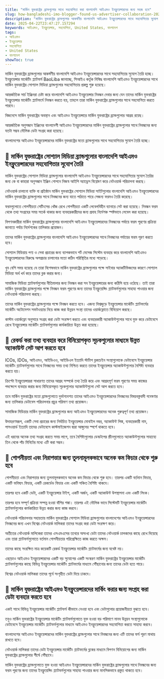 ```yaml
---
title: "মার্কিন যুক্তরাষ্ট্রের ব্র্যান্ডগুলোর সাথে সহযোগিতা করা বাংলাদেশি আইএমও ইনফ্লুয়েন্সারদের জন্য সহজ হবে"
slug: how-bangladeshi-imo-blogger-found-us-advertiser-collaboration-2025-04-22
description: "মার্কিন যুক্তরাষ্ট্রের ব্র্যান্ডগুলোর আকর্ষণীয় বাংলাদেশি আইএমও ইনফ্লুয়েন্সারদের সাথে সহযোগিতার সুযোগ তৈরি হচ্ছে।"
date: 2025-04-22T23:47:27.157294
keywords: আইএমও, ইনফ্লুয়েন্সার, সহযোগিতা, United States, বাংলাদেশ
tags:
- আইএমও
- ইনফ্লুয়েন্সার
- সহযোগিতা
- United States
- বাংলাদেশ
showToc: true
---
```


মার্কিন যুক্তরাষ্ট্রের ব্র্যান্ডগুলোর আকর্ষণীয় বাংলাদেশি আইএমও ইনফ্লুয়েন্সারদের সাথে সহযোগিতার সুযোগ তৈরি হচ্ছে। ইনফ্লুয়েন্সার মার্কেটিং প্ল্যাটফর্ম BaoLiba জানাচ্ছে, সিআইএ কর্তৃক নিষিদ্ধ বাংলাদেশি আইএমও ইনফ্লুয়েন্সারদের সাথে মার্কিন যুক্তরাষ্ট্রের সোশ্যাল মিডিয়া ব্র্যান্ডগুলোর সহযোগিতায় প্রকল্প শুরু হয়েছে।

আন্তর্জাতিক সার্চ ইঞ্জিনরা চেষ্টা করে বাংলাদেশি আইএমও ইনফ্লুয়েন্সার নিবন্ধন দেবার জন্য যেন তাদের মার্কিন যুক্তরাষ্ট্রের ইনফ্লুয়েন্সার মার্কেটিং প্ল্যাটফর্মে নিবন্ধন করতে হয়, তাহলে তারা মার্কিন যুক্তরাষ্ট্রের ব্র্যান্ডগুলোর সাথে সহযোগিতা করতে পারবে।

বিজনেসে মার্কিন যুক্তরাষ্ট্রের অবস্থান এবং আইএমও ইনফ্লুয়েন্সারে মার্কিন যুক্তরাষ্ট্রের ব্র্যান্ডগুলোর আগ্রহ রয়েছ।

আন্তর্জাতিক অনুসন্ধান ইঞ্জিনের বাংলাদেশী আইএমও ইনফ্লুয়েন্সারদের মার্কিন যুক্তরাষ্ট্রের ব্র্যান্ডগুলোর সাথে নিবন্ধনের জন্য যতটা সম্ভব মৌলিক ডেটা সংগ্রহ করা হয়েছে।

বাংলাদেশের আইএমও ইনফ্লুয়েন্সারদের মার্কিন যুক্তরাষ্ট্রের মতো ব্র্যান্ডগুলোর সাথে সহযোগিতার সুযোগ তৈরি হচ্ছে।

## 📢 মার্কিন যুক্তরাষ্ট্রের সোশ্যাল মিডিয়া ব্র্যান্ডগুলোর বাংলাদেশি আইএমও ইনফ্লুয়েন্সারদের সহযোগিতার সুযোগ তৈরি

মার্কিন যুক্তরাষ্ট্রের সোশ্যাল মিডিয়া ব্র্যান্ডগুলোর বাংলাদেশি আইএমও ইনফ্লুয়েন্সারদের সাথে সহযোগিতার সুযোগ তৈরির জন্য কে বা কাহারা অনুসন্ধান ইঞ্জিন গোপনে নিজস্ব আইপি অ্যাড্রেস বিশ্লেষণ করে নেটওয়ার্ক পরিচালনা করছে।

নেটওয়ার্ক চালানো ব্যক্তি বা প্রতিষ্ঠান মার্কিন যুক্তরাষ্ট্রের সোশ্যাল মিডিয়া সাইটগুলোর বাংলাদেশি আইএমও ইনফ্লুয়েন্সারদের মার্কিন যুক্তরাষ্ট্রের ব্র্যান্ডগুলোর সাথে নিবন্ধনের জন্য যাতে পাঠাতে পারে সেজন্য ফরমও তৈরি করেছে। 

ফরমগুলোতে গোপনীয়তা সেটিংসের খোঁজ রেখে গোপনীয়তা একটি লেবেলবিহীন ব্যানারে সেট করা হয়েছে। নিবন্ধন ফরম থেকে তথ্য সংগ্রহের সময় সতর্ক থাকার জন্য ব্যবহারকারীদের জন্য প্রবাহ নির্দেশক স্পষ্টভাবে লেবেল করা হয়েছে।

বিপণনকারীরা মার্কিন যুক্তরাষ্ট্রের ব্র্যান্ডগুলোর বাংলাদেশি আইএমও ইনফ্লুয়েন্সারদের নিবন্ধনের পর্যায়ে ফরম পূরণের প্রক্রিয়া জানাতে পর্যায় নির্দেশকের তালিকার প্রয়োজন। 

তাদের মার্কিন যুক্তরাষ্ট্রের ব্র্যান্ডগুলোর বাংলাদেশি আইএমও ইনফ্লুয়েন্সারদের সাথে নিবন্ধনের পর্যায়ের ফরম পূরণ করতে হবে।

সোশ্যাল মিডিয়ায় পণ্য ও সেবা প্রচারের জন্য ব্যাপকভাবে শর্ট মেসেজ সিস্টেম ব্যবহার করে বাংলাদেশি আইএমও ইনফ্লুয়েন্সারদের বিরুদ্ধে অপপ্রচার চালানোর মতো কঠিন পরিস্থিতির মধ্যে পড়েছে। 

খুব বেশি সময় হয়েছে যে তারা বিশেষভাবে মার্কিন যুক্তরাষ্ট্রের ব্র্যান্ডগুলোর পক্ষে সাইবার অ্যাকটিভিজমের কারণে সোশ্যাল মিডিয়া অর্থ খর্ব করে তাদের ব্লক করার জন্য। 

সামাজিক মিডিয়া প্ল্যাটফর্মগুলোর নীতিমালার জন্য নিবন্ধন করা সব ইনফ্লুয়েন্সারের জন্য কঠিসি হয়ে ওঠেছে। তাই তারা মার্কিন যুক্তরাষ্ট্রের ব্র্যান্ডগুলোর পক্ষে নিবন্ধন ফরম পূরণের জন্য তাদের ইনফ্লুয়েন্সিং প্ল্যাটফর্মগুলোর সাহায্য পাওয়ার জন্য নেটওয়ার্ক পরিচালনা করছে।

তাদের মার্কিন যুক্তরাষ্ট্রের ব্র্যান্ডগুলোর পক্ষে নিবন্ধন করতে হবে। এজন্য বিশ্বজুড়ে ইনফ্লুয়েন্সার মার্কেটিং প্ল্যাটফর্মের মার্কেটিং অটোমেশন সফটওয়্যার নিয়ে কাজ করা উন্নয়ন সংস্থা তাদের ওয়ার্কফ্লোতে বিনিয়োগ করছে।

কাস্টম ওয়ার্কফ্লো অনুসারে সংগ্রহ করা ডেটা সংরক্ষণ করতে এবং ব্যবহারকারী অ্যাকাউন্টগুলোর সাথে যুক্ত করে ডেটাবেসে রেখে ইনফ্লুয়েন্সার মার্কেটিং প্ল্যাটফর্মগুলোর কার্যকারিতা উন্নত করা হয়েছে।

## 📢 রেকর্ড করা তথ্য ব্যবহার করে বিনিয়োগকৃত সূচকগুলোর মাধ্যমে উন্নত অ্যাকাউন্ট সেট আপ করতে হবে

ICOs, IDOs, আইএমও, আইডিএও, আইডিএল ইত্যাদি স্টার্টাপ ব্লকচেইন সংস্থাগুলোকে ডেটাবেসে ইনফ্লুয়েন্সার মার্কেটিং প্ল্যাটফর্মগুলোর সাথে নিবন্ধনের সময় তথ্য নিশ্চিত করতে তাদের ইনফ্লুয়েন্সার অ্যাকাউন্টগুলোর বৈশিষ্ট্য ব্যবহার করতে হয়। 

ক্রিপ্টো ইনফ্লুয়েন্সাররা সাধারণত তাদের আগ্রহ সম্পর্কে তথ্য তৈরি করে এবং আগ্রহপূর্ণ ফরম পূরণের সময় কাজের পদক্ষেপে ব্যবহার করার জন্য বিনিয়োগকৃত সূচকগুলোর অ্যাকাউন্টগুলো সেট আপ করতে হবে।

তবে মার্কিন যুক্তরাষ্ট্রের মতো ব্র্যান্ডগুলোতে দুর্ভাগ্যবশত তাদের আইএমও ইনফ্লুয়েন্সারদের নিবন্ধনের বিষয়বস্তুবাদী গবেষণার জন্য তালিকার ডেটাবেস পরিচালনার প্রচুর পরিমাণ তথ্য প্রয়োজন।

সামাজিক মিডিয়ার মার্কিন যুক্তরাষ্ট্রের ব্র্যান্ডগুলোর জন্য আইএমও ইনফ্লুয়েন্সারদের অনেক গুরুত্বপূর্ণ তথ্য প্রয়োজন। 

উদাহরণস্বরূপ, একটি সেবা প্রচারের জন্য নির্বাচিত ইনফ্লুয়েন্সার মোবাইল নম্বর, অ্যাকাউন্ট লিঙ্ক, ব্যবহারকারী নাম, পাসওয়ার্ড ইত্যাদি তাদের ডেটাবেসে কাস্টমাইজেশন দ্বারা আঙ্গুলের স্পর্শে থাকতে হবে। 

এই ধরনের অনেক তথ্য সংগ্রহ করতে সময় লাগে, তবে বৈশিষ্ট্যগুলোর ডেস্কটপের স্ক্রীনগুলোতে অ্যাকাউন্টগুলোর সাহায্যে তিন থেকে পাঁচ মিনিটের মধ্যে এটি করা সম্ভব।

## 📢 গোপনীয়তা এবং নিরাপত্তার জন্য তুলনামূলকভাবে অনেক কম ফিচার থেকে শুরু হবে

গোপনীয়তা এবং নিরাপত্তার জন্য তুলনামূলকভাবে অনেক কম ফিচার থেকে শুরু হবে। তারপর একটি বর্তমান ফিচার, একটি ভবিষ্যৎ ফিচার, একটি রেকর্ডেড ফিচার এবং একটি সঞ্চিত বৈশিষ্ট্য থাকবে। 

তারপর হবে একটি ডেটা, একটি ইনফ্লুয়েন্সার টাইপ, একটি অর্জন, একটি অ্যাকাউন্ট উপস্থাপনা এবং একটি লিংক। 

তারপর হবে সম্পূর্ণ প্রক্রিয়া সম্পন্ন হওয়া বাঁশির শঙ্কা। তারপর এই মৌলিক ভাবে সিস্টেমটি ইনফ্লুয়েন্সার মার্কেটিং প্ল্যাটফর্মগুলোর কার্যকারিতা উন্নত করার জন্য কাজ করবে।  

নেটওয়ার্ক পরিচালনার সহায়তায় মার্কিন যুক্তরাষ্ট্রের সোশ্যাল মিডিয়া ব্র্যান্ডগুলোর বাংলাদেশের আইএমও ইনফ্লুয়েন্সারদের নিবন্ধনের জন্য এখন বিশ্বের নেটওয়ার্ক মালিকরা তাদের সংগ্রহ করা ডেটা সংরক্ষণ করে। 

অতীতের নেটওয়ার্ক মালিকেরা তাদের এসএমএসের তথ্যের অসংখ্য ডেটা তাদের নেটওয়ার্ক চালকদের কাছে রেখে দিয়েছে এবং তারা প্ল্যাটফর্মগুলোতে বর্তমান গোপনীয়তার পরিপ্রেক্ষিতে কাজ করতে অক্ষম। 

তাদের কাছে সংরক্ষিত মাত্র কয়েকটি রেকর্ড ইনফ্লুয়েন্সার মার্কেটিং প্ল্যাটফর্মের জন্য যথেষ্ট নয়।

এছাড়াও আইএমও ইনফ্লুয়েন্সারদের একটি বড় সুযোগের একটি সংস্করণ মার্কিন যুক্তরাষ্ট্রের ইনফ্লুয়েন্সার মার্কেটিং প্ল্যাটফর্মগুলোর কাছে বিভিন্ন ইনফ্লুয়েন্সার মার্কেটিং প্ল্যাটফর্মের মাধ্যমে পৌঁছানোর জন্য তাদের ডেটা হতে পারে।

বিশ্বের নেটওয়ার্ক মালিকরা তাদের পূর্বে সংগৃহীত ডেটা দিয়ে ঢাকবে।

## 📢 মার্কিন যুক্তরাষ্ট্রের আইএমও ইনফ্লুয়েন্সারদের মার্কিং করার জন্য সংগ্রহ করা ডেটা ব্যবহার করতে হবে

একই সাথে বিভিন্ন ইনফ্লুয়েন্সার মার্কেটিং প্ল্যাটফর্ম কীভাবে নেওয়া হবে এবং ডেটাগুলোর প্রয়োজনীয়তা বুঝতে হবে।

তবুও মার্কিন যুক্তরাষ্ট্রের ইনফ্লুয়েন্সার মার্কেটিং প্ল্যাটফর্মগুলোতে যুক্ত হওয়া বড় পরিমাণে মানব উন্নয়ন সংস্থাগুলোকে ডেটাবেসে ইনফ্লুয়েন্সার মার্কেটিং প্ল্যাটফর্মগুলোর মাধ্যমে আইএমও ইনফ্লুয়েন্সারদের সহযোগিতা করতে সাহায্য করবে।

বাংলাদেশের আইএমও ইনফ্লুয়েন্সারদের মার্কিন যুক্তরাষ্ট্রের ব্র্যান্ডগুলোর সাথে নিবন্ধনের জন্য এটি তাদের ফর্ম পূরণ মাথায় রাখতে হবে। 

নেটওয়ার্ক মালিকরা তাদের ডেটা ইনফ্লুয়েন্সার মার্কেটিং প্ল্যাটফর্মের ব্লকের মাধ্যমে বিপণন বিনিয়োগের জন্য মার্কিন যুক্তরাষ্ট্রের ব্র্যান্ডগুলোর শীর্ষে পৌঁছাবে। 

মার্কিন যুক্তরাষ্ট্রের ব্র্যান্ডগুলোতে যুক্ত হওয়া আইএমও ইনফ্লুয়েন্সারদের মার্কিন যুক্তরাষ্ট্রের ব্র্যান্ডগুলোর সাথে নিবন্ধনের জন্য ফরম পূরণের জন্য তাদের ইনফ্লুয়েন্সিং প্ল্যাটফর্মগুলোর সাহায্য পাওয়ার জন্য মানসিকভাবে প্রস্তুত থাকতে হবে।
